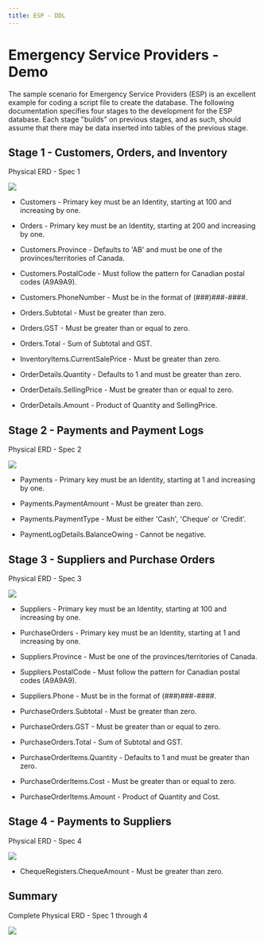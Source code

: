 ```yaml
---
title: ESP - DDL
---
```

# Emergency Service Providers - Demo

The sample scenario for Emergency Service Providers (ESP) is an excellent example for coding a script file to create the database. The following documentation specifies four stages to the development for the ESP database. Each stage "builds" on previous stages, and as such, should assume that there may be data inserted into tables of the previous stage.

## Stage 1 - Customers, Orders, and Inventory

Physical ERD - Spec 1

![](./ESP-Merged-ERD-Physical-Part-1.png)

-   Customers - Primary key must be an Identity, starting at 100 and increasing by one.
-   Orders - Primary key must be an Identity, starting at 200 and increasing by one.

-   Customers.Province - Defaults to 'AB' and must be one of the provinces/territories of Canada.
-   Customers.PostalCode - Must follow the pattern for Canadian postal codes (A9A9A9).
-   Customers.PhoneNumber - Must be in the format of (###)###-####.
-   Orders.Subtotal - Must be greater than zero.
-   Orders.GST - Must be greater than or equal to zero.
-   Orders.Total - Sum of Subtotal and GST.
-   InventoryItems.CurrentSalePrice - Must be greater than zero.
-   OrderDetails.Quantity - Defaults to 1 and must be greater than zero.
-   OrderDetails.SellingPrice - Must be greater than or equal to zero.
-   OrderDetails.Amount - Product of Quantity and SellingPrice.

## Stage 2 - Payments and Payment Logs

Physical ERD - Spec 2

![](./ESP-Merged-ERD-Physical-Part-2.png)

-   Payments - Primary key must be an Identity, starting at 1 and increasing by one.

-   Payments.PaymentAmount - Must be greater than zero.
-   Payments.PaymentType - Must be either 'Cash', 'Cheque' or 'Credit'.
-   PaymentLogDetails.BalanceOwing - Cannot be negative.

## Stage 3 - Suppliers and Purchase Orders

Physical ERD - Spec 3

![](./ESP-Merged-ERD-Physical-Part-3.png)

-   Suppliers - Primary key must be an Identity, starting at 100 and increasing by one.
-   PurchaseOrders - Primary key must be an Identity, starting at 1 and increasing by one.

-   Suppliers.Province - Must be one of the provinces/territories of Canada.
-   Suppliers.PostalCode - Must follow the pattern for Canadian postal codes (A9A9A9).
-   Suppliers.Phone - Must be in the format of (###)###-####.
-   PurchaseOrders.Subtotal - Must be greater than zero.
-   PurchaseOrders.GST - Must be greater than or equal to zero.
-   PurchaseOrders.Total - Sum of Subtotal and GST.
-   PurchaseOrderItems.Quantity - Defaults to 1 and must be greater than zero.
-   PurchaseOrderItems.Cost - Must be greater than or equal to zero.
-   PurchaseOrderItems.Amount - Product of Quantity and Cost.

## Stage 4 - Payments to Suppliers

Physical ERD - Spec 4

![](./ESP-Merged-ERD-Physical-Part-4.png)

-   ChequeRegisters.ChequeAmount - Must be greater than zero.

## Summary

Complete Physical ERD - Spec 1 through 4

![](./ESP-Merged-ERD-Physical.png)
